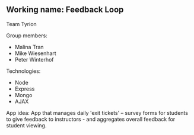 ## Working name: Feedback Loop
Team Tyrion

Group members:
* Malina Tran
* Mike Wiesenhart
* Peter Winterhof

Technologies:
* Node
* Express
* Mongo
* AJAX

App idea: 
App that manages daily 'exit tickets' – survey forms for students to give feedback to instructors - and aggregates overall feedback for student viewing.
